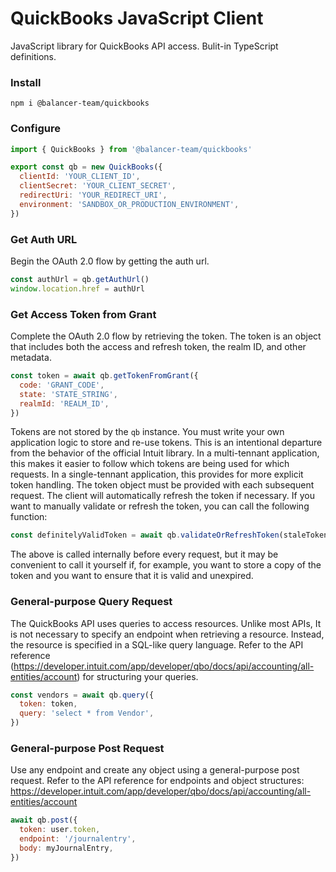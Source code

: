 # QuickBooks JavaScript Client

JavaScript library for QuickBooks API access. Bulit-in TypeScript definitions.

### Install

```
npm i @balancer-team/quickbooks
```

### Configure

```js
import { QuickBooks } from '@balancer-team/quickbooks'

export const qb = new QuickBooks({
  clientId: 'YOUR_CLIENT_ID',
  clientSecret: 'YOUR_CLIENT_SECRET',
  redirectUri: 'YOUR_REDIRECT_URI',
  environment: 'SANDBOX_OR_PRODUCTION_ENVIRONMENT',
})
```

### Get Auth URL

Begin the OAuth 2.0 flow by getting the auth url.

```js
const authUrl = qb.getAuthUrl()
window.location.href = authUrl
```

### Get Access Token from Grant

Complete the OAuth 2.0 flow by retrieving the token. The token is an object that includes both the access and refresh token, the realm ID, and other metadata.

```js
const token = await qb.getTokenFromGrant({
  code: 'GRANT_CODE',
  state: 'STATE_STRING',
  realmId: 'REALM_ID',
})
```

Tokens are not stored by the `qb` instance. You must write your own application logic to store and re-use tokens. This is an intentional departure from the behavior of the official Intuit library. In a multi-tennant application, this makes it easier to follow which tokens are being used for which requests. In a single-tennant application, this provides for more explicit token handling. The token object must be provided with each subsequent request. The client will automatically refresh the token if necessary. If you want to manually validate or refresh the token, you can call the following function:

```js
const definitelyValidToken = await qb.validateOrRefreshToken(staleToken)
```

The above is called internally before every request, but it may be convenient to call it yourself if, for example, you want to store a copy of the token and you want to ensure that it is valid and unexpired.

### General-purpose Query Request

The QuickBooks API uses queries to access resources. Unlike most APIs, It is not necessary to specify an endpoint when retrieving a resource. Instead, the resource is specified in a SQL-like query language. Refer to the API reference (https://developer.intuit.com/app/developer/qbo/docs/api/accounting/all-entities/account) for structuring your queries.

```js
const vendors = await qb.query({
  token: token,
  query: 'select * from Vendor',
})
```

### General-purpose Post Request

Use any endpoint and create any object using a general-purpose post request. Refer to the API reference for endpoints and object structures: https://developer.intuit.com/app/developer/qbo/docs/api/accounting/all-entities/account

```js
await qb.post({
  token: user.token,
  endpoint: '/journalentry',
  body: myJournalEntry,
})
```
